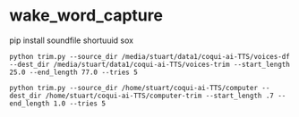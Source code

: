 # wake_word_capture

pip install soundfile shortuuid sox

```
python trim.py --source_dir /media/stuart/data1/coqui-ai-TTS/voices-df --dest_dir /media/stuart/data1/coqui-ai-TTS/voices-trim --start_length 25.0 --end_length 77.0 --tries 5

python trim.py --source_dir /home/stuart/coqui-ai-TTS/computer --dest_dir /home/stuart/coqui-ai-TTS/computer-trim --start_length .7 --end_length 1.0 --tries 5
```

